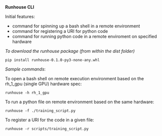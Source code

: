 **Runhouse CLI**

Initial features:

- command for spinning up a bash shell in a remote environment
- command for registering a URI for python code
- command for running python code in a remote enviroment on specified hardware 


*To download the runhouse package (from within the dist folder)*

``pip install runhouse-0.1.0-py3-none-any.whl``

*Sample commands*: 

To open a bash shell on remote execution environment based on the rh_1_gpu (single GPU) hardware spec:

```runhouse -h rh_1_gpu```

To run a python file on remote environment based on the same hardware:

``runhouse -f ./training_script.py``

To register a URI for the code in a given file:

``runhouse -r scripts/training_script.py``
